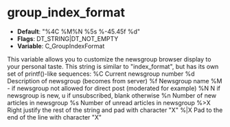 # group_index_format

- **Default**: "%4C %M%N %5s  %-45.45f %d"
- **Flags**: DT_STRING|DT_NOT_EMPTY
- **Variable**: C_GroupIndexFormat

This variable allows you to customize the newsgroup browser display to
your personal taste.  This string is similar to "index_format", but
has its own set of printf()-like sequences:
%C      Current newsgroup number
%d      Description of newsgroup (becomes from server)
%f      Newsgroup name
%M      - if newsgroup not allowed for direct post (moderated for example)
%N      N if newsgroup is new, u if unsubscribed, blank otherwise
%n      Number of new articles in newsgroup
%s      Number of unread articles in newsgroup
%>X     Right justify the rest of the string and pad with character "X"
%|X     Pad to the end of the line with character "X"
